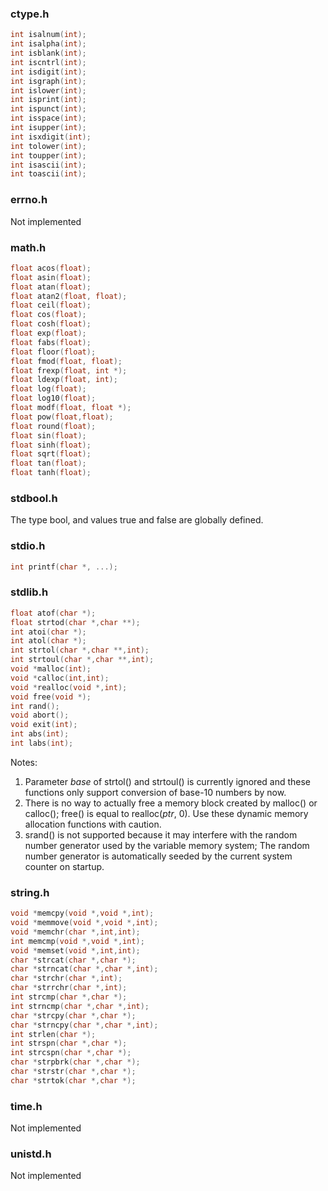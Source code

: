 ### ctype.h

```C
int isalnum(int);
int isalpha(int);
int isblank(int);
int iscntrl(int);
int isdigit(int);
int isgraph(int);
int islower(int);
int isprint(int);
int ispunct(int);
int isspace(int);
int isupper(int);
int isxdigit(int);
int tolower(int);
int toupper(int);
int isascii(int);
int toascii(int);
```

### errno.h

Not implemented

### math.h

```C
float acos(float);
float asin(float);
float atan(float);
float atan2(float, float);
float ceil(float);
float cos(float);
float cosh(float);
float exp(float);
float fabs(float);
float floor(float);
float fmod(float, float);
float frexp(float, int *);
float ldexp(float, int);
float log(float);
float log10(float);
float modf(float, float *);
float pow(float,float);
float round(float);
float sin(float);
float sinh(float);
float sqrt(float);
float tan(float);
float tanh(float);
```

### stdbool.h

The type bool, and values true and false are globally defined.

### stdio.h

```C
int printf(char *, ...);
```

### stdlib.h

```C
float atof(char *);
float strtod(char *,char **);
int atoi(char *);
int atol(char *);
int strtol(char *,char **,int);
int strtoul(char *,char **,int);
void *malloc(int);
void *calloc(int,int);
void *realloc(void *,int);
void free(void *);
int rand();
void abort();
void exit(int);
int abs(int);
int labs(int);
```

Notes:

1. Parameter *base* of strtol() and strtoul() is currently ignored and these functions only support conversion of base-10 numbers by now.
2. There is no way to actually free a memory block created by malloc() or calloc(); free() is equal to realloc(*ptr*, 0). Use these dynamic memory allocation functions with caution.
3. srand() is not supported because it may interfere with the random number generator used by the variable memory system; The random number generator is automatically seeded by the current system counter on startup.

### string.h

```C
void *memcpy(void *,void *,int);
void *memmove(void *,void *,int);
void *memchr(char *,int,int);
int memcmp(void *,void *,int);
void *memset(void *,int,int);
char *strcat(char *,char *);
char *strncat(char *,char *,int);
char *strchr(char *,int);
char *strrchr(char *,int);
int strcmp(char *,char *);
int strncmp(char *,char *,int);
char *strcpy(char *,char *);
char *strncpy(char *,char *,int);
int strlen(char *);
int strspn(char *,char *);
int strcspn(char *,char *);
char *strpbrk(char *,char *);
char *strstr(char *,char *);
char *strtok(char *,char *);
```

### time.h

Not implemented

### unistd.h

Not implemented